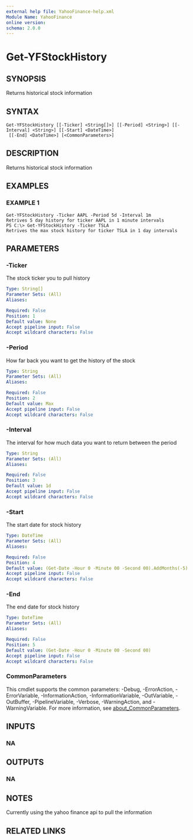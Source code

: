 ```yaml
---
external help file: YahooFinance-help.xml
Module Name: YahooFinance
online version:
schema: 2.0.0
---
```


# Get-YFStockHistory

## SYNOPSIS
Returns historical stock information

## SYNTAX

```
Get-YFStockHistory [[-Ticker] <String[]>] [[-Period] <String>] [[-Interval] <String>] [[-Start] <DateTime>]
 [[-End] <DateTime>] [<CommonParameters>]
```

## DESCRIPTION
Returns historical stock information

## EXAMPLES

### EXAMPLE 1
```
Get-YFStockHistory -Ticker AAPL -Period 5d -Interval 1m
Retrives 5 day history for ticker AAPL in 1 minute intervals
PS C:\> Get-YFStockHistory -Ticker TSLA
Retrives the max stock history for ticker TSLA in 1 day intervals
```

## PARAMETERS

### -Ticker
The stock ticker you to pull history

```yaml
Type: String[]
Parameter Sets: (All)
Aliases:

Required: False
Position: 1
Default value: None
Accept pipeline input: False
Accept wildcard characters: False
```

### -Period
How far back you want to get the history of the stock

```yaml
Type: String
Parameter Sets: (All)
Aliases:

Required: False
Position: 2
Default value: Max
Accept pipeline input: False
Accept wildcard characters: False
```

### -Interval
The interval for how much data you want to return between the period

```yaml
Type: String
Parameter Sets: (All)
Aliases:

Required: False
Position: 3
Default value: 1d
Accept pipeline input: False
Accept wildcard characters: False
```

### -Start
The start date for stock history

```yaml
Type: DateTime
Parameter Sets: (All)
Aliases:

Required: False
Position: 4
Default value: (Get-Date -Hour 0 -Minute 00 -Second 00).AddMonths(-5)
Accept pipeline input: False
Accept wildcard characters: False
```

### -End
The end date for stock history

```yaml
Type: DateTime
Parameter Sets: (All)
Aliases:

Required: False
Position: 5
Default value: (Get-Date -Hour 0 -Minute 00 -Second 00)
Accept pipeline input: False
Accept wildcard characters: False
```

### CommonParameters
This cmdlet supports the common parameters: -Debug, -ErrorAction, -ErrorVariable, -InformationAction, -InformationVariable, -OutVariable, -OutBuffer, -PipelineVariable, -Verbose, -WarningAction, and -WarningVariable. For more information, see [about_CommonParameters](http://go.microsoft.com/fwlink/?LinkID=113216).

## INPUTS

### NA
## OUTPUTS

### NA
## NOTES
Currently using the yahoo finance api to pull the information

## RELATED LINKS
